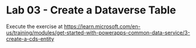 # Lab 03 - Create a Dataverse Table

Execute the exercise at <https://learn.microsoft.com/en-us/training/modules/get-started-with-powerapps-common-data-service/3-create-a-cds-entity>
